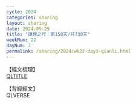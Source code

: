 ```yaml
---
cycle: 2024
categories: sharing
layout: sharing
date: 2024-05-29
title: "謙理之行：第150天/共730天"
weekNum: 22
dayNum: 3
permalink: /sharing/2024/wk22-day3-qianli.html
---
```

【經文梳理】  
[QLTITLE](QLLINK)

【背經經文】  
QLVERSE
